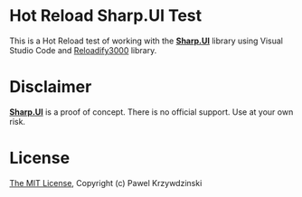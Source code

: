 # Hot Reload Sharp.UI Test

This is a Hot Reload test of working with the [__Sharp.UI__](https://github.com/idexus/Sharp.UI) library using Visual Studio Code and [Reloadify3000](https://github.com/Clancey/Reloadify3000) library.

# Disclaimer

[__Sharp.UI__](https://github.com/idexus/Sharp.UI) is a proof of concept. There is no official support. Use at your own risk.

# License 

[The MIT License](License.txt), Copyright (c) Pawel Krzywdzinski
